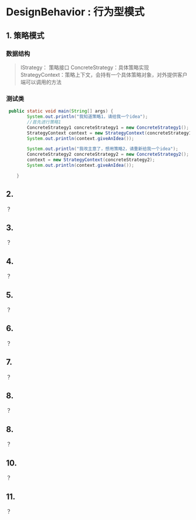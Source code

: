 # DesignBehavior : 行为型模式
## 1. 策略模式
### 数据结构
>IStrategy： 策略接口
>ConcreteStrategy：具体策略实现
>StrategyContext：策略上下文，会持有一个具体策略对象，对外提供客户端可以调用的方法
### 测试类
```java
 public static void main(String[] args) {
        System.out.println("我知道策略1，请给我一个idea");
        //首先进行策略1
        ConcreteStrategy1 concreteStrategy1 = new ConcreteStrategy1();
        StrategyContext context = new StrategyContext(concreteStrategy1);
        System.out.println(context.giveAnIdea());

        System.out.println("我改主意了，想用策略2，请重新给我一个idea");
        ConcreteStrategy2 concreteStrategy2 = new ConcreteStrategy2();
        context = new StrategyContext(concreteStrategy2);
        System.out.println(context.giveAnIdea());

    }
```
## 2. 
？
## 3. 
？
## 4. 
？
## 5. 
？
## 6. 
？
## 7. 
？
## 8. 
？
## 8. 
？
## 10. 
？
## 11. 
？